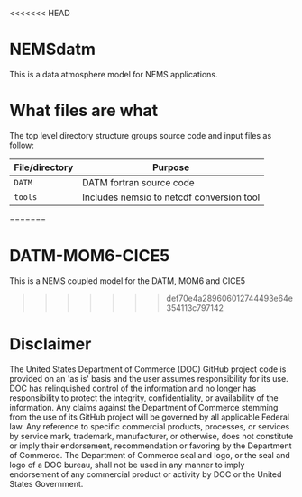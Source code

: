 <<<<<<< HEAD
# NEMSdatm

This is a data atmosphere model for NEMS applications.

# What files are what

The top level directory structure groups source code and input files as follow:

| File/directory       | Purpose |
| --------------       | ------- |
| ```DATM```           | DATM fortran source code |  
| ```tools```          | Includes nemsio to netcdf conversion tool |
=======
# DATM-MOM6-CICE5

This is a NEMS coupled model for the DATM, MOM6 and CICE5 
>>>>>>> def70e4a289606012744493e64e354113c797142

# Disclaimer

The United States Department of Commerce (DOC) GitHub project code is provided
on an 'as is' basis and the user assumes responsibility for its use. DOC has
relinquished control of the information and no longer has responsibility to
protect the integrity, confidentiality, or availability of the information. Any
claims against the Department of Commerce stemming from the use of its GitHub
project will be governed by all applicable Federal law. Any reference to
specific commercial products, processes, or services by service mark,
trademark, manufacturer, or otherwise, does not constitute or imply their
endorsement, recommendation or favoring by the Department of Commerce. The
Department of Commerce seal and logo, or the seal and logo of a DOC bureau,
shall not be used in any manner to imply endorsement of any commercial product
or activity by DOC or the United States Government.
